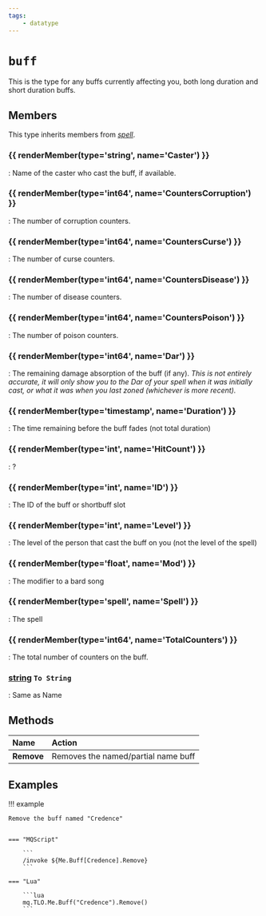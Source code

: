 ```yaml
---
tags:
    - datatype
---
```

# `buff`

This is the type for any buffs currently affecting you, both long duration and short duration buffs.

## Members

This type inherits members from [_spell_](datatype-spell.md).

### {{ renderMember(type='string', name='Caster') }}

:   Name of the caster who cast the buff, if available.

### {{ renderMember(type='int64', name='CountersCorruption') }}

:   The number of corruption counters.

### {{ renderMember(type='int64', name='CountersCurse') }}

:   The number of curse counters.

### {{ renderMember(type='int64', name='CountersDisease') }}

:   The number of disease counters.

### {{ renderMember(type='int64', name='CountersPoison') }}

:   The number of poison counters.

### {{ renderMember(type='int64', name='Dar') }}

:   The remaining damage absorption of the buff (if any). _This is not entirely accurate, it will only show you to the Dar of your spell when it was initially cast, or what it was when you last zoned (whichever is more recent)._

### {{ renderMember(type='timestamp', name='Duration') }}

:   The time remaining before the buff fades (not total duration)

### {{ renderMember(type='int', name='HitCount') }}

:   ?

### {{ renderMember(type='int', name='ID') }}

:   The ID of the buff or shortbuff slot

### {{ renderMember(type='int', name='Level') }}

:   The level of the person that cast the buff on you (not the level of the spell)

### {{ renderMember(type='float', name='Mod') }}

:   The modifier to a bard song

### {{ renderMember(type='spell', name='Spell') }}

:   The spell

### {{ renderMember(type='int64', name='TotalCounters') }}

:   The total number of counters on the buff.

### [string][string] `To String`

:   Same as Name


## Methods

| Name | Action |
| :--- | :--- |
| **Remove** | Removes the named/partial name buff |

## Examples

!!! example

    Remove the buff named "Credence"


    === "MQScript"

        ```
        /invoke ${Me.Buff[Credence].Remove}
        ```

    === "Lua"

        ```lua
        mq.TLO.Me.Buff("Credence").Remove()
        ```

[int]: datatype-int.md
[string]: datatype-string.md
[bool]: datatype-bool.md
[timestamp]: datatype-timestamp.md
[spell]: datatype-spell.md
[int64]: datatype-int64.md
[float]: datatype-float.md
